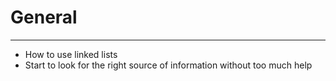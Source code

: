# General
___
* How to use linked lists
* Start to look for the right source of information without too much help

